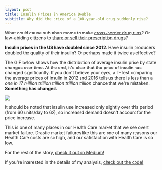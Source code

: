 ```yaml
---
layout: post
title: Insulin Prices in America Double
subtitle: Why did the price of a 100-year-old drug suddenly rise?
---
```


What could cause suburban moms to make [cross-border drug runs](https://www.washingtonpost.com/world/the_americas/as-price-of-insulin-soars-americans-caravan-to-canada-for-lifesaving-medicine/2019/06/14/0a272fb6-8217-11e9-9a67-a687ca99fb3d_story.html?noredirect=on&utm_term=.4ae2ae43c6f3)? Or law-abiding citizens to [share or sell their prescription drugs](https://www.wsj.com/video/series/moving-upstream/high-insulin-prices-drive-diabetics-to-take-extreme-measures/1AB7653D-D0F8-4441-9218-5668D1BC62A7)?

**Insulin prices in the US have doubled since 2012.** Have insulin producers doubled the quality of their insulin? Or perhaps made it twice as effective?

The GIF below shows how the distribution of average insulin price by state changes over time. At the end, it's clear that the price of insulin has changed significantly. If you don't believe your eyes, a T-Test comparing the average prices of insulin in 2012 and 2016 tells us there is less than a *one in 17 million trillion trillion trillion trillion* chance that we're mistaken. **Something has changed.**

![](https://giphy.com/gifs/TiDAzfXoRedd2UPEEt?utm_source=iframe&utm_medium=embed&utm_campaign=Embeds&utm_term=https%3A%2F%2Fcdn.embedly.com%2Fwidgets%2Fmedia.html%3Fsrc%3Dhttps%3A%2F%2Fgiphy.com%2Fembed%2FTiDAzfXoRedd2UPEEt%2Ftwitter%2Fiframe&%3Burl=https%3A%2F%2Fgiphy.com%2Fgifs%2FTiDAzfXoRedd2UPEEt&%3Bimage=https%3A%2F%2Fmedia.giphy.com%2Fmedia%2FTiDAzfXoRedd2UPEEt%2Fgiphy.gif&%3Bkey=a19fcc184b9711e1b4764040d3dc5c07&%3Btype=text%2Fhtml&%3Bschema=giphy)

It should be noted that insulin use increased only slightly over this period (from 60 units/day to 62), so increased demand doesn't account for the price increase.

This is one of many places in our Health Care market that we see overt market failure. Drastic market failures like this are one of many reasons our Health Care costs are so high, and our satisfaction with Health Care is so low.

For the rest of the story, [check it out on Medium!](https://medium.com/@eric97/insulin-prices-in-america-double-a01847eee936)

If you're interested in the details of my analysis, [check out the code!](https://github.com/ewuerfel66/DS_Unit_1_Project/blob/master/EricWuerfel_InsulinPrices.ipynb)
